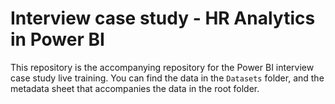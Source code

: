 # Interview case study - HR Analytics in Power BI

This repository is the accompanying repository for the Power BI interview case study live training. You can find the data in the `Datasets` folder, and the metadata sheet that accompanies the data in the root folder.
